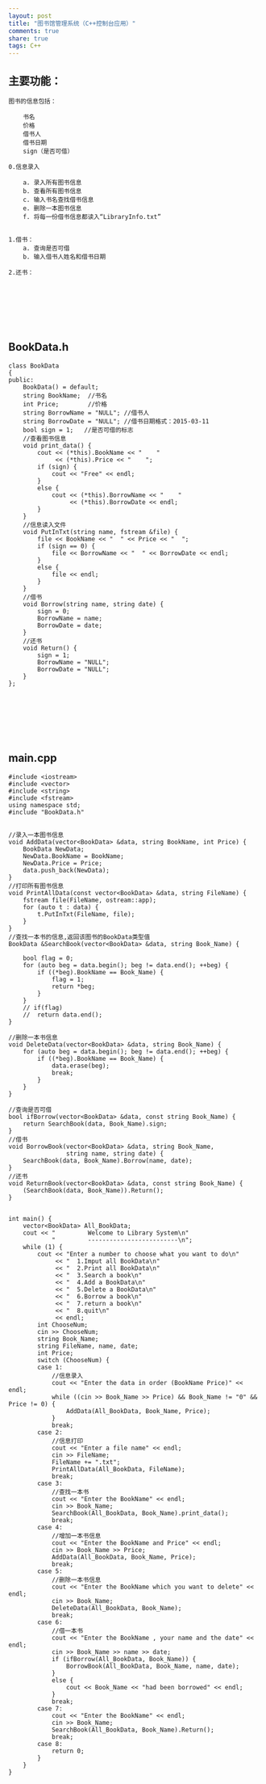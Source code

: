 ```yaml
---
layout: post
title: "图书馆管理系统（C++控制台应用）" 
comments: true
share: true
tags: C++
---
```





## 主要功能： ##


	图书的信息包括：

		书名
		价格
		借书人
		借书日期
		sign（是否可借）
		
	0.信息录入

		a. 录入所有图书信息
		b. 查看所有图书信息
		c. 输入书名查找借书信息
		e. 删除一本图书信息
		f. 将每一份借书信息都读入“LibraryInfo.txt” 
	
	
	1.借书：
		a. 查询是否可借
		b. 输入借书人姓名和借书日期
	
	2.还书：

<br>
<br>
<br>
<br>
<br>

## BookData.h ##


	class BookData
	{
	public:
		BookData() = default;
		string BookName;  //书名
		int Price;		  //价格
		string BorrowName = "NULL"; //借书人
		string BorrowDate = "NULL"; //借书日期格式：2015-03-11
		bool sign = 1;	 //是否可借的标志
		//查看图书信息
		void print_data() {
			cout << (*this).BookName << "    "
			     << (*this).Price << "    ";
			if (sign) {
				cout << "Free" << endl;
			}
			else {
				cout << (*this).BorrowName << "    "
				     << (*this).BorrowDate << endl;
			}
		}
		//信息读入文件
		void PutInTxt(string name, fstream &file) {
			file << BookName << "  " << Price << "  ";
			if (sign == 0) {
				file << BorrowName << "  " << BorrowDate << endl;
			}
			else {
				file << endl;
			}
		}
		//借书
		void Borrow(string name, string date) {
			sign = 0;
			BorrowName = name;
			BorrowDate = date;
		}
		//还书
		void Return() {
			sign = 1;
			BorrowName = "NULL";
			BorrowDate = "NULL";
		}
	};
	





<br>
<br>
<br>
<br>
<br>



##     main.cpp ##

	#include <iostream>
	#include <vector>
	#include <string>
	#include <fstream>
	using namespace std;
	#include "BookData.h"
	
	
	//录入一本图书信息
	void AddData(vector<BookData> &data, string BookName, int Price) {
		BookData NewData;
		NewData.BookName = BookName;
		NewData.Price = Price;
		data.push_back(NewData);
	}
	//打印所有图书信息
	void PrintAllData(const vector<BookData> &data, string FileName) {
		fstream file(FileName, ostream::app);
		for (auto t : data) {
			t.PutInTxt(FileName, file);
		}
	}
	//查找一本书的信息,返回该图书的BookData类型值
	BookData &SearchBook(vector<BookData> &data, string Book_Name) {
	
		bool flag = 0;
		for (auto beg = data.begin(); beg != data.end(); ++beg) {
			if ((*beg).BookName == Book_Name) {
				flag = 1;
				return *beg;
			}
		}
		// if(flag)
		// 	return data.end();
	}
	
	//删除一本书信息
	void DeleteData(vector<BookData> &data, string Book_Name) {
		for (auto beg = data.begin(); beg != data.end(); ++beg) {
			if ((*beg).BookName == Book_Name) {
				data.erase(beg);
				break;
			}
		}
	}
	
	//查询是否可借
	bool ifBorrow(vector<BookData> &data, const string Book_Name) {
		return SearchBook(data, Book_Name).sign;
	}
	//借书
	void BorrowBook(vector<BookData> &data, string Book_Name,
	                string name, string date) {
		SearchBook(data, Book_Name).Borrow(name, date);
	}
	//还书
	void ReturnBook(vector<BookData> &data, const string Book_Name) {
		(SearchBook(data, Book_Name)).Return();
	}
	
	
	int main() {
		vector<BookData> All_BookData;
		cout << "         Welcome to Library System\n"
				"         -------------------------\n";
		while (1) {
			cout << "Enter a number to choose what you want to do\n"
			     << "  1.Imput all BookData\n"
			     << "  2.Print all BookData\n"
			     << "  3.Search a book\n"
			     << "  4.Add a BookData\n"
			     << "  5.Delete a BookData\n"
			     << "  6.Borrow a book\n"
			     << "  7.return a book\n"
			     << "  8.quit\n"
			     << endl;
			int ChooseNum;
			cin >> ChooseNum;
			string Book_Name;
			string FileName, name, date;
			int Price;
			switch (ChooseNum) {
			case 1:
				//信息录入
				cout << "Enter the data in order (BookName Price)" << endl;
				while ((cin >> Book_Name >> Price) && Book_Name != "0" && Price != 0) {
					AddData(All_BookData, Book_Name, Price);
				}
				break;
			case 2:
				//信息打印			
				cout << "Enter a file name" << endl;
				cin >> FileName;
				FileName += ".txt";
				PrintAllData(All_BookData, FileName);
				break;
			case 3:
				//查找一本书
				cout << "Enter the BookName" << endl;
				cin >> Book_Name;
				SearchBook(All_BookData, Book_Name).print_data();
				break;
			case 4:
				//增加一本书信息
				cout << "Enter the BookName and Price" << endl;
				cin >> Book_Name >> Price;
				AddData(All_BookData, Book_Name, Price);
				break;
			case 5:
				//删除一本书信息
				cout << "Enter the BookName which you want to delete" << endl;
				cin >> Book_Name;
				DeleteData(All_BookData, Book_Name);
				break;
			case 6:
				//借一本书
				cout << "Enter the BookName , your name and the date" << endl;
				cin >> Book_Name >> name >> date;
				if (ifBorrow(All_BookData, Book_Name)) {
					BorrowBook(All_BookData, Book_Name, name, date);
				}
				else {
					cout << Book_Name << "had been borrowed" << endl;
				}
				break;
			case 7:
				cout << "Enter the BookName" << endl;
				cin >> Book_Name;
				SearchBook(All_BookData, Book_Name).Return();
				break;
			case 8:
				return 0;
			}
		}
	}